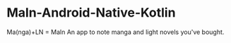 # Maln-Android-Native-Kotlin
Ma(nga)+LN = Maln
An app to note manga and light novels you've bought.
